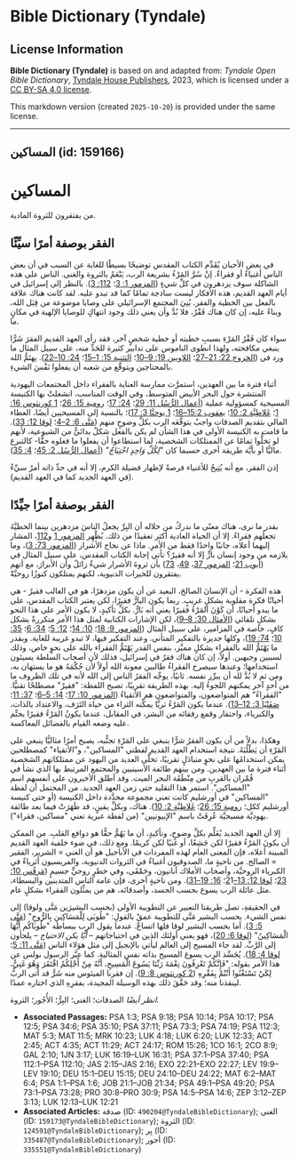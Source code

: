 # Bible Dictionary (Tyndale)

## License Information

**Bible Dictionary (Tyndale)** is based on and adapted from: _Tyndale Open Bible Dictionary_, [Tyndale House Publishers](https://tyndaleopenresources.com/), 2023, which is licensed under a [CC BY-SA 4.0 license](https://creativecommons.org/licenses/by-sa/4.0/legalcode.en).

This markdown version (created `2025-10-20`) is provided under the same license.



--------------------------------

## المساكين (id: 159166)

المساكين
========

من يفتقرون للثروة المادية.

الفقر بوصفة أمرًا سيِّئًا
-------------------------

في بعض الأحيان يُقَدِّم الكتاب المقدس توضيحًا بسيطًا للغاية عن السبب في أن بعض الناس أغنياءٌ أو فقراءٌ. إنْ سُرَّ المَرْءُ بشريعة الرب، يَنْعَمُ بالثروة والغنى. الناس على هذه الشاكلة سوف يزدهرون في كلِّ شيءٍ ([المزمور 1: 3](https://ref.ly/Ps1:3)؛ [112: 3](https://ref.ly/Ps112:3)). بالنظر إلى إسرائيل في أيام العهد القديم، هذه الأفكار ليست ساذجة تمامًا كما قد تبدو عليه. لقد كانت هناك علاقة بالفعل بين الخطية والفقر. بُنِيَ المجتمع الإسرائيلي على وصايا موضوعة من قِبَل الله، وبناءً عليه، إن كان هناك فَقْرٌ، فلا بُدَّ وأن يعني ذلك وجود انتهاكٍ للوصايا الإلهية في مكانٍ ما.

سواء كان فَقْرُ المَرْءِ بسببِ خطيته أو خطية شخصٍ آخر، فقد رأى العهد القديم الفقرَ شَرًّا ينبغي مكافحته، ولهذا انطوى الناموس على تدابير كثيرة للحَدِّ منه، على سبيل المثال ما ورد في ([الخروج 22: 21–27](https://ref.ly/Exod22:21-Exod22:27)؛ [اللاويين 19: 9–10](https://ref.ly/Lev19:9-Lev19:10)؛ [التثنية 15: 1–15](https://ref.ly/Deut15:1-Deut15:15)؛ [24: 10–22](https://ref.ly/Deut24:10-Deut24:22)). يهتَمُّ الله بالمحتاجين ويتوقَّع من شعبه أن يفعلوا نَفْسَ الشيءِ.

أثناء فترة ما بين العهدين، استمرَّت ممارسة العناية بالفقراء داخل المجتمعات اليهودية المنتشرة حول البحر الأبيض المتوسط، وفي الوقت المناسب، انشغلتْ بها الكنيسة المسيحية كمسؤولية عملية ([أعمال الرُّسُل 11: 29](https://ref.ly/Acts11:29)؛ [24: 17](https://ref.ly/Acts24:17)؛ [رومية 15: 26](https://ref.ly/Rom15:26)؛ [1 كورنثوس 16: 1](https://ref.ly/1Cor16:1)؛ [غَلاطِيَّة 2: 10](https://ref.ly/Gal2:10)؛ [يعقوب 15:2–16](https://ref.ly/Jas2:15-Jas2:16)؛ [1 يوحنَّا 3: 17](https://ref.ly/1John3:17))؛ بالنسبة إلى المسيحيين أيضًا، العطاء المالي بتقديم الصدقات واجبٌ يتوقَّعَه الرب بكلِّ وضوحٍ منهم ([مَتَّى 6: 2–4](https://ref.ly/Matt6:2-Matt6:4)؛ [لوقا 12: 33](https://ref.ly/Luke12:33)). ما قامت به الكنيسة الأولى في هذا الشأن لم يكن بالفعل شكلٌ بدائيٌّ من الشيوعية، لأنهم لو تخلُّوا تمامًا عن الممتلكات الشخصية، لما استطاعوا أن يفعلوا ما فعلوه حقًّا\- كالتبرع ماليًّا أو بأيَّة طريقة أخرى حسبما كان *"لِكُلِّ وَاحِدٍ احْتِيَاجٌ"* ([أعمال الرُّسُل 2: 45](https://ref.ly/Acts2:45)؛ [4: 35](https://ref.ly/Acts4:35)).

إذن الفقر، مع أنه يُتِيحُ للأغنياء فرصةً لإظهار فضيلة الكرم، إلا أنه في حدِّ ذاته أمرٌ سيِّءٌ (في العهد الجديد كما في العهد القديم).

الفقر بوصفة أمرًا جيِّدًا
-------------------------

بقدر ما نرى، هناك معنًى ما ندركُ من خلاله أن البِرَّ يجعلُ الناسَ مزدهرين بينما الخطيَّةَ تجعلُهم فقراءً. إلا أن الحياة العادية أكثر تعقيدًا من ذلك. يُظْهِر [المزمور 1](https://ref.ly/Ps1:1-Ps1:6) و[112](https://ref.ly/Ps112:1-Ps112:10)، المشار إليهما أعلاه، جانبًا واحدًا فقط من الأمرِ. ماذا عن نجاح الأشرار ([المزمور 73: 3](https://ref.ly/Ps73:3))، وما يلازمه من وجود إنسان بارٍّ إلا أنه فقيرٌ؟ تأتي إجابة الكتاب المقدس، على سبيل المثال في ([أيوب 21](https://ref.ly/Job21:1-Job21:34)؛ [المزمور 37](https://ref.ly/Ps37:1-Ps37:40)، [49](https://ref.ly/Ps49:1-Ps49:20)، [73](https://ref.ly/Ps73:1-Ps73:28)) بأن ثروةَ الأشرار شيءٌ زائلٌ وأن الأبرارَ، مع أنهم يفتقرون للخيرات الدنيوية، لكنهم يمتلكون كنوزًا روحيَّةًَ.

هذه الفكرة \- أن الإنسانَ الصالحَ، البعيد عن أن يكون مزدهرًا، هو في الغالب فقيرٌ \- هي أحيانًا فكرة مقلوبة بشكلٍ غريبٍ. ربما يكون البارُّ فقيرًا، لكن يعتبر الكتاب المقدس، على ما يبدو أحيانًا، أن كَوْنَ المَرْءُ فقيرًا يعني أنه بَارٌّ. بكلِّ تأكيدٍ، لا يكون الأمر على هذا النحو بشكلٍ تلقائي ([الأمثال 30: 8–9](https://ref.ly/Prov30:8-Prov30:9))، لكن الإشارات الكتابية لمثل هذا الأمر متكررةٌ بشكل كافٍ، خاصة في المزامير، على سبيل المثال ([المزمور 9: 18](https://ref.ly/Ps9:18)؛ [10: 14](https://ref.ly/Ps10:14)؛ [12: 5](https://ref.ly/Ps12:5)؛ [34: 6](https://ref.ly/Ps34:6)؛ [35: 10](https://ref.ly/Ps35:10)؛ [74: 19](https://ref.ly/Ps74:19))، وكلها جديرة بالتفكير المتأني. وعند التفكير فيها، لا تبدو غريبة للغاية. وبقدر ما يَهْتَمُّ الله بالفقراء بشكلٍ مميَّز، بنفس القدر يَهْتَمُّ الفقراء بالله على نحوٍ خاص، وذلك لسببين وجيهين. أولاً، إن كان هناك فقرٌ في إسرائيل، فذلك لأن أصحاب السلطة يسيئون استخدامها؛ وعندها سيصرخ الفقراءُ طالبين معونة الله أولاً لأن حُكْمَهُ هو ما يستهان به، ومن ثم لا بُدَّ لله أن يبرِّر نفسه. ثانيًا، يوجِّه الفقرُ الناس إلى الله لأنه في تلك الظروف ما من أحدٍ آخر يمكنهم اللجوءُ إليه. بهذه الطريقة تقريبًا، تصبح اللفظة: "فقيرٌ" مصطلحًا تقنيًّا. "الفقراءُ" هم المتواضعون، والمتواضعون هم الأتقياءُ ([المزمور 10: 17](https://ref.ly/Ps10:17)؛ [14: 5–6](https://ref.ly/Ps14:5-Ps14:6)؛ [37: 11](https://ref.ly/Ps37:11)؛ [صَفَنْيَا 3: 12–13](https://ref.ly/Zeph3:12-Zeph3:13)). عندما يكون المَرْءُ ثريًّا يمكِّنه الثراء من حياة التَرَف، والاعتداد بالذات، والكبرياء، واحتقار وقمع رفقائه من البشر، في المقابل، عندما يكونُ المَرْءُ فقيرًا يحتِّم عليه وضعه القيام بالفضائل المعاكسة.

وهكذا، بدلاً من أن يكون الفقرُ شرًّا ينبغي على المَرْءِ تجنُّبه، يصبح أمرًا مثاليًّا ينبغي على المَرْءِ أن يَطْلُبَهُ. نتيجة استخدام العهد القديم لفظتي "المساكين"، و"الأتقياء" كمصطلحين يمكن استخدامُها على نحوٍ متبادَلٍ تقريبًا، تخلَّى العديد من اليهود عن ممتلكاتهم الشخصية أثناء فترة ما بين العهدين. ومن بينهم طائفة الأسينيين والمجتمع المرتبط بها الذي نشأ في قُمْران بالقربِ من مِنْطَقَة البحر الميت. وقد أطلق الأخيرون على أنفسهم اسم "المساكين". استمر هذا التقليد حتى زمن العهد الجديد. من المحتمل أن لفظة "المساكين" في أورشليم كانت تعني مجموعة محدَّدة داخل الكنيسة (أو حتى كنيسة أورشليم ككل؛ [رومية 15: 26](https://ref.ly/Rom15:26)؛ [غَلاطِيَّة 2: 10](https://ref.ly/Gal2:10)). هناك، وبكلِّ يقينٍ، قد ظَهَرَتْ فيما بعد طائفة يهوديَّة مسيحيَّة عُرِفَتْ باسم "الإبيونيين" (من لفظة عبرية تعني "مساكين، فقراء").

إلا أن العهد الجديد يُعَلِّم بكلِّ وضوحٍ، وتأكيدٍ، أن ما يَهُمُّ حقًّا هو دوافع القلبِ. من الممكن أن يكونَ المَرْءُ فقيرًا لكن جَشِعًا، أو غنيًا لكن كريمًا. ومع ذلك، في ضوء خلفية العهد القديم المبينة أعلاه، فإن المعنى العام لهذه المفردات في الأناجيل هو أن الغني \= الشرير، الفقير \= الصالح. من ناحيةٍ ما، الصدوقيون أغنياءٌ في الثروات الدنيوية، والفريسيون أثرياءٌ في الكبرياء الروحيَّة، وأصحاب الأملاك أنانيون، وحَمْقَى، وفي خطرٍ روحيٍّ جسيمٍ ([مَرقُس 10: 23](https://ref.ly/Mark10:23)؛ [لوقا 12: 13–2](https://ref.ly/Luke12:13-Luke12:21)1؛ [16: 19–31](https://ref.ly/Luke16:19-Luke16:31)). ومن ناحيةٍ أخرى، فإن عامة الناس المتدينين والبسطاء، مثل عائلة الرب يسوع بحسب الجسد، وأصدقائه، هم من يمثِّلون الفقراء بشكلٍ عام.

في الحقيقةِ، تصل طريقتا التعبير عن التطويبة الأولى (بحسب البشيرَين مَتَّى ولوقا) إلى نفس الشيء. بحسب البشير مَتَّى للتطويبة عمقٌ بالقولِ: "طُوبَى لِلْمَسَاكِينِ بِالرُّوحِ" ([مَتَّى 5: 3](https://ref.ly/Matt5:3)). أما بحسب البشير لوقا فلها اتساعٌ. عندما يقول الرب ببساطة "طُوبَاكُم أَيُّهَا الْمَسَاكِينُ" ([لوقا 6: 20](https://ref.ly/Luke6:20))، فهو يعني أولئك الذين في احتياجاتهم – *أيًّا يكن الاحتياج* – يلجأون إلى الرَّبِّ. لقد جاء المسيح إلى العالم ليأتي بالإنجيل إلى مثل هؤلاء الناس ([مَتَّى 11: 5](https://ref.ly/Matt11:5)؛ [لوقا 4: 18](https://ref.ly/Luke4:18)). يُجَسِّد الرب يسوع المسيح بذاته نفس المثالية. كما عبَّر الرسول بولس عن هذا الأمر بقوله: "فَإِنَّكُمْ تَعْرِفُونَ نِعْمَةَ رَبِّنَا يَسُوعَ الْمَسِيحِ، أَنَّهُ مِنْ أَجْلِكُمُ افْتَقَرَ وَهُوَ غَنِيٌّ، لِكَيْ تَسْتَغْنُوا أَنْتُمْ بِفَقْرِهِ ([2 كورنثوس 8: 9](https://ref.ly/2Cor8:9)). إن فقرنا الميئوس منه شَرٌّ قد أتى الربُّ لينقذنا منه؛ وقد حَقَّقَ ذلك بهذه الوسيلة المجيدة، بفقرِهِ الذي اختاره عمدًا.

*انظر أيضًا* الصدقات؛ الغنى؛ البِرُّ؛ الأُجُور؛ الثروة.

* **Associated Passages:** PSA 1:3; PSA 9:18; PSA 10:14; PSA 10:17; PSA 12:5; PSA 34:6; PSA 35:10; PSA 37:11; PSA 73:3; PSA 74:19; PSA 112:3; MAT 5:3; MAT 11:5; MRK 10:23; LUK 4:18; LUK 6:20; LUK 12:33; ACT 2:45; ACT 4:35; ACT 11:29; ACT 24:17; ROM 15:26; 1CO 16:1; 2CO 8:9; GAL 2:10; 1JN 3:17; LUK 16:19–LUK 16:31; PSA 37:1–PSA 37:40; PSA 112:1–PSA 112:10; JAS 2:15–JAS 2:16; EXO 22:21–EXO 22:27; LEV 19:9–LEV 19:10; DEU 15:1–DEU 15:15; DEU 24:10–DEU 24:22; MAT 6:2–MAT 6:4; PSA 1:1–PSA 1:6; JOB 21:1–JOB 21:34; PSA 49:1–PSA 49:20; PSA 73:1–PSA 73:28; PRO 30:8–PRO 30:9; PSA 14:5–PSA 14:6; ZEP 3:12–ZEP 3:13; LUK 12:13–LUK 12:21
* **Associated Articles:** صدقة (ID: `490204@TyndaleBibleDictionary`); الغنى (ID: `159173@TyndaleBibleDictionary`); الثروة (ID: `124591@TyndaleBibleDictionary`); بِر (ID: `335487@TyndaleBibleDictionary`); أجور (ID: `335551@TyndaleBibleDictionary`)

